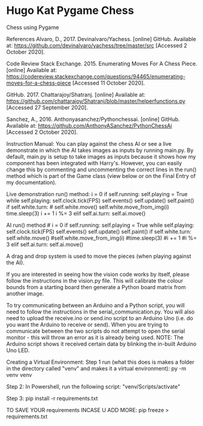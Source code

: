 # Hugo Kat Pygame Chess
Chess using Pygame

References
Alvaro, D., 2017. Devinalvaro/Yachess. [online] GitHub. Available at: <https://github.com/devinalvaro/yachess/tree/master/src> [Accessed 2 October 2020].

Code Review Stack Exchange. 2015. Enumerating Moves For A Chess Piece. [online] Available at: <https://codereview.stackexchange.com/questions/94465/enumerating-moves-for-a-chess-piece> [Accessed 11 October 2020].

GitHub. 2017. Chattarajoy/Shatranj. [online] Available at: <https://github.com/chattarajoy/Shatranj/blob/master/helperfunctions.py> [Accessed 27 September 2020].

Sanchez, A., 2016. Anthonyasanchez/Pythonchessai. [online] GitHub. Available at: <https://github.com/AnthonyASanchez/PythonChessAi> [Accessed 2 October 2020].

Instruction Manual:
You can play against the chess AI or see a live demonstrate in which the AI takes images as inputs by running main.py. By default, main.py is setup to take images as inputs because it shows how my component has been integrated with Harry's. However, you can easily change this by commenting and uncommenting the correct lines in the run() method which is part of the Game class (view below or on the Final Entry of my documentation).

Live demonstration run() method:
    i = 0
    if self.running:
        self.playing = True
        while self.playing:
            self.clock.tick(FPS)
            self.events()
            self.update()
            self.paint()
            if self.white.turn:
                # self.white.move()
                self.white.move_from_img(i)
                time.sleep(3)
                i += 1
                i %= 3
            elif self.ai.turn:
                self.ai.move()

AI run() method
    # i = 0
    if self.running:
        self.playing = True
        while self.playing:
            self.clock.tick(FPS)
            self.events()
            self.update()
            self.paint()
            if self.white.turn:
                self.white.move()
                #self.white.move_from_img(i)
                #time.sleep(3)
                #i += 1
                #i %= 3
            elif self.ai.turn:
                self.ai.move()

A drag and drop system is used to move the pieces (when playing against the AI). 
 
If you are interested in seeing how the vision code works by itself, please follow the instructions in the vision.py file. This will calibrate the colour bounds from a starting board then generate a Python board matrix from another image. 
 
To try communicating between an Arduino and a Python script, you will need to follow the instructions in the serial_communication.py. You will also need to upload the receive.ino or send.ino script to an Arduino Uno (i.e. do you want the Arduino to receive or send). When you are trying to communicate between the two scripts do not attempt to open the serial monitor - this will throw an error as it is already being used. 
NOTE: The Arduino script shows it received certain data by blinking the in-built Arduino Uno LED.

Creating a Virtual Environment:
Step 1 run (what this does is makes a folder in the directory called "venv" and makes it a virtual environment):
py -m venv venv

Step 2:
In Powershell, run the following script: "venv/Scripts/activate"

Step 3:
pip install -r requirements.txt

TO SAVE YOUR requirements INCASE U ADD MORE:
pip freeze > requirements.txt
